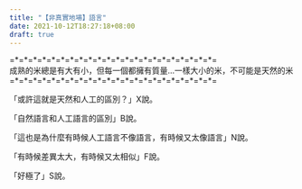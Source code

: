 ```yaml
---
title: "【非真實地場】語言"
date: 2021-10-12T18:27:18+08:00
draft: true
---
```


=\*=\*=\*=\*=\*=\*=\*=\*=\*=\*=\*=\*=\*=\*=\*=\*=\*=\*=\*=\*=\*=\*=  
成熟的米總是有大有小，但每一個都擁有質量...一樣大小的米，不可能是天然的米    
=\*=\*=\*=\*=\*=\*=\*=\*=\*=\*=\*=\*=\*=\*=\*=\*=\*=\*=\*=\*=\*=\*=  

「或許這就是天然和人工的區別？」X說。

「自然語言和人工語言的區別」B說。  

「這也是為什麼有時候人工語言不像語言，有時候又太像語言」N說。  

「有時候差異太大，有時候又太相似」F說。  

「好極了」S說。  